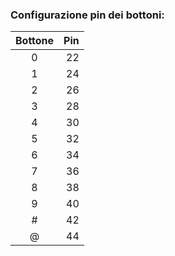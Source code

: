 ### Configurazione pin dei bottoni:

| Bottone | Pin |
|:-------:|----:|
|    0    |  22 |
|    1    |  24 |
|    2    |  26 |
|    3    |  28 |
|    4    |  30 |
|    5    |  32 |
|    6    |  34 |
|    7    |  36 |
|    8    |  38 |
|    9    |  40 |
|    #    |  42 |
|    @    |  44 |
